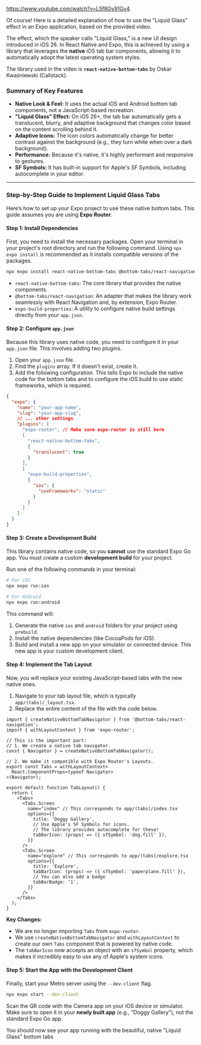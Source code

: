 https://www.youtube.com/watch?v=L5f8Gy91Gv4

Of course! Here is a detailed explanation of how to use the "Liquid Glass" effect in an Expo application, based on the provided video.

The effect, which the speaker calls "Liquid Glass," is a new UI design introduced in iOS 26. In React Native and Expo, this is achieved by using a library that leverages the **native** iOS tab bar components, allowing it to automatically adopt the latest operating system styles.

The library used in the video is **`react-native-bottom-tabs`** by Oskar Kwaśniewski (Callstack).

### Summary of Key Features

*   **Native Look & Feel:** It uses the actual iOS and Android bottom tab components, not a JavaScript-based recreation.
*   **"Liquid Glass" Effect:** On iOS 26+, the tab bar automatically gets a translucent, blurry, and adaptive background that changes color based on the content scrolling behind it.
*   **Adaptive Icons:** The icon colors automatically change for better contrast against the background (e.g., they turn white when over a dark background).
*   **Performance:** Because it's native, it's highly performant and responsive to gestures.
*   **SF Symbols:** It has built-in support for Apple's SF Symbols, including autocomplete in your editor.

---

### Step-by-Step Guide to Implement Liquid Glass Tabs

Here’s how to set up your Expo project to use these native bottom tabs. This guide assumes you are using **Expo Router**.

#### Step 1: Install Dependencies

First, you need to install the necessary packages. Open your terminal in your project's root directory and run the following command. Using `npx expo install` is recommended as it installs compatible versions of the packages.

```bash
npx expo install react-native-bottom-tabs @bottom-tabs/react-navigation expo-build-properties
```

*   `react-native-bottom-tabs`: The core library that provides the native components.
*   `@bottom-tabs/react-navigation`: An adapter that makes the library work seamlessly with React Navigation and, by extension, Expo Router.
*   `expo-build-properties`: A utility to configure native build settings directly from your `app.json`.

#### Step 2: Configure `app.json`

Because this library uses native code, you need to configure it in your `app.json` file. This involves adding two plugins.

1.  Open your `app.json` file.
2.  Find the `plugins` array. If it doesn't exist, create it.
3.  Add the following configuration. This tells Expo to include the native code for the bottom tabs and to configure the iOS build to use static frameworks, which is required.

```json
{
  "expo": {
    "name": "your-app-name",
    "slug": "your-app-slug",
    // ... other settings
    "plugins": [
      "expo-router", // Make sure expo-router is still here
      [
        "react-native-bottom-tabs",
        {
          "translucent": true
        }
      ],
      [
        "expo-build-properties",
        {
          "ios": {
            "useFrameworks": "static"
          }
        }
      ]
    ]
  }
}
```

#### Step 3: Create a Development Build

This library contains native code, so you **cannot** use the standard Expo Go app. You must create a custom **development build** for your project.

Run one of the following commands in your terminal:

```bash
# For iOS
npx expo run:ios

# For Android
npx expo run:android
```

This command will:
1.  Generate the native `ios` and `android` folders for your project using `prebuild`.
2.  Install the native dependencies (like CocoaPods for iOS).
3.  Build and install a new app on your simulator or connected device. This new app is your custom development client.

#### Step 4: Implement the Tab Layout

Now, you will replace your existing JavaScript-based tabs with the new native ones.

1.  Navigate to your tab layout file, which is typically `app/(tabs)/_layout.tsx`.
2.  Replace the entire content of the file with the code below.

```tsx
import { createNativeBottomTabNavigator } from '@bottom-tabs/react-navigation';
import { withLayoutContext } from 'expo-router';

// This is the important part:
// 1. We create a native tab navigator.
const { Navigator } = createNativeBottomTabNavigator();

// 2. We make it compatible with Expo Router's Layouts.
export const Tabs = withLayoutContext<
  React.ComponentProps<typeof Navigator>
>(Navigator);

export default function TabLayout() {
  return (
    <Tabs>
      <Tabs.Screen
        name="index" // This corresponds to app/(tabs)/index.tsx
        options={{
          title: 'Doggy Gallery',
          // Use Apple's SF Symbols for icons.
          // The library provides autocomplete for these!
          tabBarIcon: (props) => ({ sfSymbol: 'dog.fill' }),
        }}
      />
      <Tabs.Screen
        name="explore" // This corresponds to app/(tabs)/explore.tsx
        options={{
          title: 'Explore',
          tabBarIcon: (props) => ({ sfSymbol: 'paperplane.fill' }),
          // You can also add a badge
          tabBarBadge: '1',
        }}
      />
    </Tabs>
  );
}
```

**Key Changes:**
*   We are no longer importing `Tabs` from `expo-router`.
*   We use `createNativeBottomTabNavigator` and `withLayoutContext` to create our own `Tabs` component that is powered by native code.
*   The `tabBarIcon` now accepts an object with an `sfSymbol` property, which makes it incredibly easy to use any of Apple's system icons.

#### Step 5: Start the App with the Development Client

Finally, start your Metro server using the `--dev-client` flag.

```bash
npx expo start --dev-client
```

Scan the QR code with the Camera app on your iOS device or simulator. Make sure to open it in your **newly built app** (e.g., "Doggy Gallery"), not the standard Expo Go app.

You should now see your app running with the beautiful, native "Liquid Glass" bottom tabs